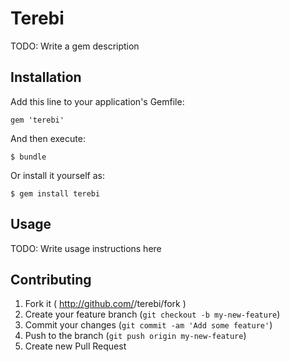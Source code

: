 # Terebi

TODO: Write a gem description

## Installation

Add this line to your application's Gemfile:

    gem 'terebi'

And then execute:

    $ bundle

Or install it yourself as:

    $ gem install terebi

## Usage

TODO: Write usage instructions here

## Contributing

1. Fork it ( http://github.com/<my-github-username>/terebi/fork )
2. Create your feature branch (`git checkout -b my-new-feature`)
3. Commit your changes (`git commit -am 'Add some feature'`)
4. Push to the branch (`git push origin my-new-feature`)
5. Create new Pull Request
